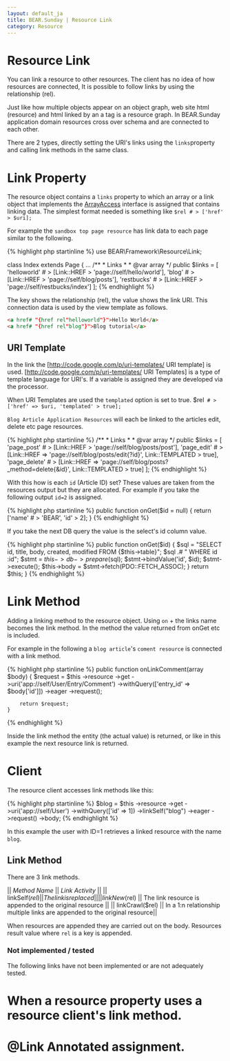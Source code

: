 ```yaml
---
layout: default_ja
title: BEAR.Sunday | Resource Link 
category: Resource
--- 
```


# Resource Link 

You can link a resource to other resources. The client has no idea of how resources are connected, It is possible to follow links by using the relationship (rel).

Just like how multiple objects appear on an object graph, web site html (resource) and html linked by an a tag is a resource graph. In BEAR.Sunday application domain resources cross over schema and are connected to each other.

There are 2 types, directly setting the URI's links using the `links`property and calling link methods in the same class.

# Link Property 

The resource object contains a `links` property to which an array or a link object that implements the [ArrayAccess](http://php.net/manual/en/class.arrayaccess.php) interface is assigned that contains linking data. The simplest format needed is something like `$rel # > ['href' > $uri];`

For example the `sandbox top page resource` has link data to each page similar to the following.

{% highlight php startinline %}
use BEAR\Framework\Resource\Link;

class Index extends Page
{
...
    /**
     * Links
     *
     * @var array
     */
    public $links = [
        'helloworld' # > [Link::HREF > 'page://self/hello/world'],
        'blog' # > [Link::HREF > 'page://self/blog/posts'],
        'restbucks' # > [Link::HREF > 'page://self/restbucks/index']
    ];
{% endhighlight %}

The key shows the relationship (rel), the value shows the link URI. This connection data is used by the view template as follows.

```html
<a href# "{href rel"helloworld"}">Hello World</a>
<a href# "{href rel"blog"}">Blog tutorial</a>
```


## URI Template 

In the link the [http://code.google.com/p/uri-templates/ URI template] is used.
[http://code.google.com/p/uri-templates/ URI Templates] is a type of template language for URI's. If a variable is assigned they are developed via the processor. 

When URI Templates are used the `templated` option is set to true. $rel` # > ['href' => $uri, 'templated' > true];`

`Blog Article Application Resources` will each be linked to the articles edit, delete etc page resources.

{% highlight php startinline %}
    /**
     * Links
     *
     * @var array
     */
    public $links = [
        'page_post' # > [Link::HREF > 'page://self/blog/posts/post'],
        'page_edit' # > [Link::HREF => 'page://self/blog/posts/edit{?id}', Link::TEMPLATED > true],
        'page_delete' # > [Link::HREF => 'page://self/blog/posts?_method=delete{&id}', Link::TEMPLATED > true]
    ];
{% endhighlight %}

With this how is each `id` (Article ID) set?
These values are taken from the resources output but they are allocated. For example if you take the following output `id=2` is assigned.

{% highlight php startinline %}
    public function onGet($id = null)
    {
         return ['name' # > 'BEAR', 'id' > 2];
    }
{% endhighlight %}

If you take the next DB query the value is the select's id column value.

{% highlight php startinline %}
    public function onGet($id)
    {
        $sql = "SELECT id, title, body, created, modified FROM {$this->table}";
            $sql .# " WHERE id  :id";
            $stmt = $this->db->prepare($sql);
            $stmt->bindValue('id', $id);
            $stmt->execute();
            $this->body = $stmt->fetch(PDO::FETCH_ASSOC);
        }
        return $this;
    }
{% endhighlight %}

# Link Method 

Adding a linking method to the resource object. Using `on` + the links name becomes the link method. In the method the value returned from onGet etc is included.

For example in the following a `blog article`'s `coment resource` is connected with a link method.

{% highlight php startinline %}
    public function onLinkComment(array $body)
    {
        $request = $this
        ->resource
        ->get
        ->uri('app://self/User/Entry/Comment')
        ->withQuery(['entry_id' => $body['id']])
        ->eager
        ->request();

        return $request;
    }
{% endhighlight %}

Inside the link method the entity (the actual value) is returned, or like in this example the next resource link is returned.

# Client 

The resource client  accesses link methods like this:

{% highlight php startinline %}
$blog = $this
    ->resource
    ->get
    ->uri('app://self/User')
    ->withQuery(['id' => 1])
    ->linkSelf("blog")
    ->eager
    ->request()
    ->body;
{% endhighlight %}

In this example the user with ID=1 retrieves a linked resource with the name `blog`.

## Link Method 

There are 3 link methods.

|| *Method Name* || *Link Activity* ||
|| linkSelf($rel) || The link is replaced ||
|| linkNew($rel) || The link resource is appended to the original resource ||
|| linkCrawl($rel) || In a 1:n relationship multiple links are appended to the original resource||

When resources are appended they are carried out on the body. Resources result value where `rel` is a key is appended.

### Not implemented / tested 

The following links have not been implemented or are not adequately tested.

 # When a resource property uses a resource client's link method.
 # @Link Annotated assignment.